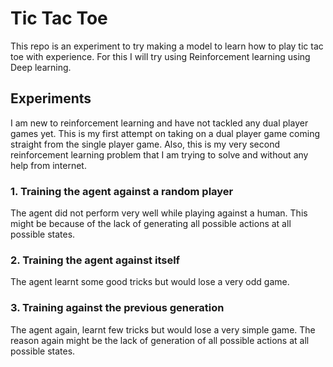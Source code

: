 # Tic Tac Toe

This repo is an experiment to try making a model to learn how to play tic tac toe with experience. For this I will try using Reinforcement learning using Deep learning.

## Experiments

I am new to reinforcement learning and have not tackled any dual player games yet. This is my first attempt on taking on a dual player game coming straight from the single player game. Also, this is my very second reinforcement learning problem that I am trying to solve and without any help from internet.

### 1. Training the agent against a random player

The agent did not perform very well while playing against a human. This might be because of the lack of generating all possible actions at all possible states.

### 2. Training the agent against itself

The agent learnt some good tricks but would lose a very odd game.

### 3. Training against the previous generation

The agent again, learnt few tricks but would lose a very simple game. The reason again might be the lack of generation of all possible actions at all possible states.
